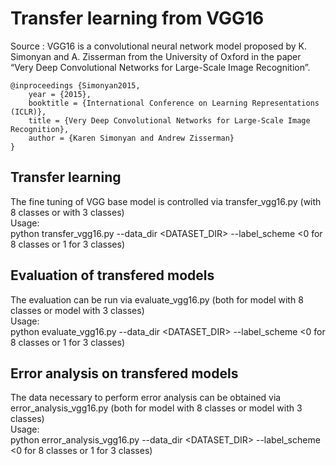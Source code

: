 # Transfer learning from VGG16

Source : VGG16 is a convolutional neural network model proposed by K. Simonyan and A. Zisserman from the University of Oxford in the paper “Very Deep Convolutional Networks for Large-Scale Image Recognition”. 
```
@inproceedings {Simonyan2015,
	year = {2015},
	booktitle = {International Conference on Learning Representations (ICLR)},
	title = {Very Deep Convolutional Networks for Large-Scale Image Recognition},
	author = {Karen Simonyan and Andrew Zisserman}
}
```

## Transfer learning
The fine tuning of VGG base model is controlled via transfer_vgg16.py (with 8 classes or  with 3 classes)\
Usage:\
python transfer_vgg16.py --data_dir <DATASET_DIR> --label_scheme <0 for 8 classes or 1 for 3 classes)

## Evaluation of transfered models
The evaluation can be run via evaluate_vgg16.py (both for model with 8 classes or model with 3 classes)\
Usage:\
python evaluate_vgg16.py --data_dir <DATASET_DIR> --label_scheme <0 for 8 classes or 1 for 3 classes)

## Error analysis on transfered models
The data necessary to perform error analysis can be obtained via error_analysis_vgg16.py (both for model with 8 classes or model with 3 classes)\
Usage:\
python error_analysis_vgg16.py --data_dir <DATASET_DIR> --label_scheme <0 for 8 classes or 1 for 3 classes)

